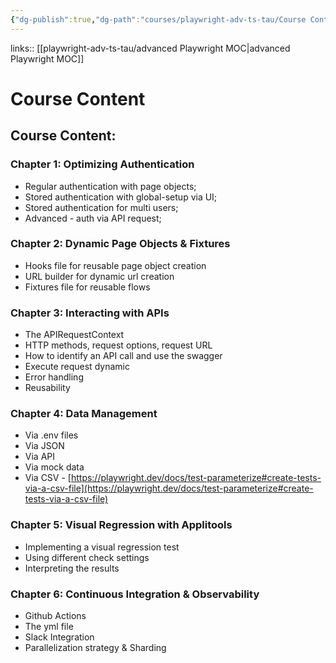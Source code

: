 ```yaml
---
{"dg-publish":true,"dg-path":"courses/playwright-adv-ts-tau/Course Content.md","permalink":"/courses/playwright-adv-ts-tau/course-content/"}
---
```


links:: [[playwright-adv-ts-tau/advanced Playwright MOC\|advanced Playwright MOC]]

# Course Content

## Course Content:

### Chapter 1: Optimizing Authentication

- Regular authentication with page objects;
- Stored authentication with global-setup via UI;
- Stored authentication for multi users;
- Advanced - auth via API request;

### Chapter 2: Dynamic Page Objects & Fixtures

- Hooks file for reusable page object creation
- URL builder for dynamic url creation
- Fixtures file for reusable flows

### Chapter 3: Interacting with APIs

- The APIRequestContext
- HTTP methods, request options, request URL
- How to identify an API call and use the swagger
- Execute request dynamic
- Error handling
- Reusability

### Chapter 4: Data Management

- Via .env files
- Via JSON
- Via API
- Via mock data
- Via CSV - [https://playwright.dev/docs/test-parameterize#create-tests-via-a-csv-file](https://playwright.dev/docs/test-parameterize#create-tests-via-a-csv-file)

### Chapter 5: Visual Regression with Applitools

- Implementing a visual regression test
- Using different check settings
- Interpreting the results

### Chapter 6: Continuous Integration & Observability

- Github Actions
- The yml file
- Slack Integration
- Parallelization strategy & Sharding